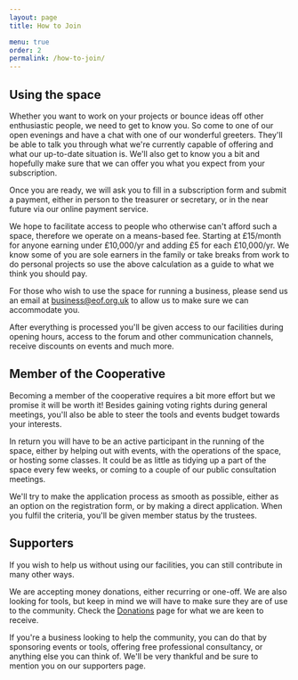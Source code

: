 ```yaml
---
layout: page
title: How to Join

menu: true
order: 2
permalink: /how-to-join/
---
```


Using the space
---

Whether you want to work on your projects or bounce ideas off other enthusiastic people, we need to get to know you. So come to one of our open evenings and have a chat with one of our wonderful greeters. They'll be able to talk you through what we're currently capable of offering and what our up-to-date situation is. We'll also get to know you a bit and hopefully make sure that we can offer you what you expect from your subscription.

Once you are ready, we will ask you to fill in a subscription form and submit a payment, either in person to the treasurer or secretary, or in the near future via our online payment service.

We hope to facilitate access to people who otherwise can't afford such a space, therefore we operate on a means-based fee. Starting at £15/month for anyone earning under £10,000/yr and adding £5 for each £10,000/yr. We know some of you are sole earners in the family or take breaks from work to do personal projects so use the above calculation as a guide to what we think you should pay.

For those who wish to use the space for running a business, please send us an email at [business@eof.org.uk](mailto:business@eof.org.uk) to allow us to make sure we can accommodate you.

After everything is processed you'll be given access to our facilities during opening hours, access to the forum and other communication channels, receive discounts on events and much more.

Member of the Cooperative
---

Becoming a member of the cooperative requires a bit more effort but we promise it will be worth it! Besides gaining voting rights during general meetings, you'll also be able to steer the tools and events budget towards your interests.

In return you will have to be an active participant in the running of the space, either by helping out with events, with the operations of the space, or hosting some classes. It could be as little as tidying up a part of the space every few weeks, or coming to a couple of our public consultation meetings.

We'll try to make the application process as smooth as possible, either as an option on the registration form, or by making a direct application. When you fulfil the criteria, you'll be given member status by the trustees.

Supporters
---

If you wish to help us without using our facilities, you can still contribute in many other ways.

We are accepting money donations, either recurring or one-off. We are also looking for tools, but keep in mind we will have to make sure they are of use to the community. Check the [Donations](/donations/) page for what we are keen to receive.

If you're a business looking to help the community, you can do that by sponsoring events or tools, offering free professional consultancy, or anything else you can think of. We'll be very thankful and be sure to mention you on our supporters page.